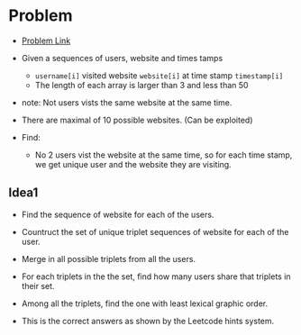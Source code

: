 # Problem

* [Problem Link](https://leetcode.com/problems/analyze-user-website-visit-pattern/)

* Given a sequences of users, website and times tamps
  * `username[i]` visited website `website[i]` at time stamp `timestamp[i]`
  * The length of each array is larger than 3 and less than 50

* note: Not users vists the same website at the same time.
* There are maximal of 10 possible websites. (Can be exploited)

* Find:
  * No 2 users vist the website at the same time, so for each time stamp, we get unique user and the website they are
  visiting.

## Idea1

* Find the sequence of website for each of the users.

* Countruct the set of unique triplet sequences of website for each of the user.

* Merge in all possible triplets from all the users.

* For each triplets in the the set, find how many users share that triplets in their set.

* Among all the triplets, find the one with least lexical graphic order.

* This is the correct answers as shown by the Leetcode hints system.

